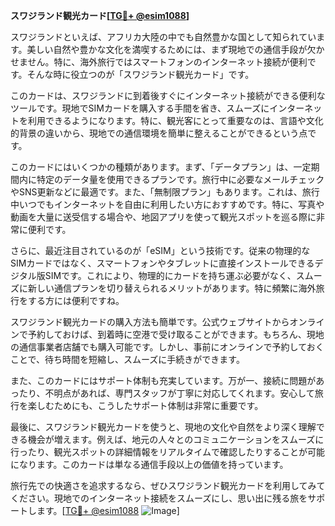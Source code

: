 **スワジランド観光カード[[TG💪+ @esim1088](https://t.me/s/esim1088)]**

スワジランドといえば、アフリカ大陸の中でも自然豊かな国として知られています。美しい自然や豊かな文化を満喫するためには、まず現地での通信手段が欠かせません。特に、海外旅行ではスマートフォンのインターネット接続が便利です。そんな時に役立つのが「スワジランド観光カード」です。

このカードは、スワジランドに到着後すぐにインターネット接続ができる便利なツールです。現地でSIMカードを購入する手間を省き、スムーズにインターネットを利用できるようになります。特に、観光客にとって重要なのは、言語や文化的背景の違いから、現地での通信環境を簡単に整えることができるという点です。

このカードにはいくつかの種類があります。まず、「データプラン」は、一定期間内に特定のデータ量を使用できるプランです。旅行中に必要なメールチェックやSNS更新などに最適です。また、「無制限プラン」もあります。これは、旅行中いつでもインターネットを自由に利用したい方におすすめです。特に、写真や動画を大量に送受信する場合や、地図アプリを使って観光スポットを巡る際に非常に便利です。

さらに、最近注目されているのが「eSIM」という技術です。従来の物理的なSIMカードではなく、スマートフォンやタブレットに直接インストールできるデジタル版SIMです。これにより、物理的にカードを持ち運ぶ必要がなく、スムーズに新しい通信プランを切り替えられるメリットがあります。特に頻繁に海外旅行をする方には便利ですね。

スワジランド観光カードの購入方法も簡単です。公式ウェブサイトからオンラインで予約しておけば、到着時に空港で受け取ることができます。もちろん、現地の通信事業者店舗でも購入可能です。しかし、事前にオンラインで予約しておくことで、待ち時間を短縮し、スムーズに手続きができます。

また、このカードにはサポート体制も充実しています。万が一、接続に問題があったり、不明点があれば、専門スタッフが丁寧に対応してくれます。安心して旅行を楽しむためにも、こうしたサポート体制は非常に重要です。

最後に、スワジランド観光カードを使うと、現地の文化や自然をより深く理解できる機会が増えます。例えば、地元の人々とのコミュニケーションをスムーズに行ったり、観光スポットの詳細情報をリアルタイムで確認したりすることが可能になります。このカードは単なる通信手段以上の価値を持っています。

旅行先での快適さを追求するなら、ぜひスワジランド観光カードを利用してみてください。現地でのインターネット接続をスムーズにし、思い出に残る旅をサポートします。[[TG💪+ @esim1088](https://t.me/s/esim1088) ![Image](https://i.postimg.cc/Y0z9fWf4/image.png)]